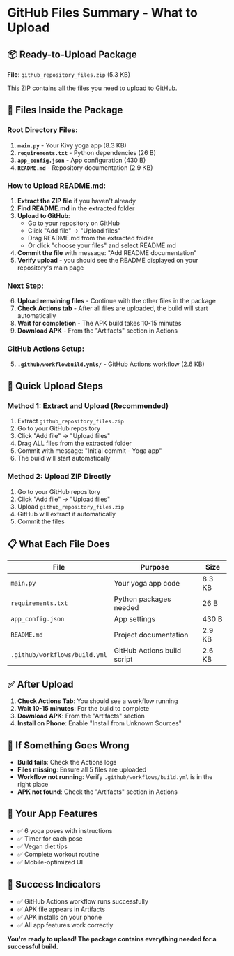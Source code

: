 # GitHub Files Summary - What to Upload

## 📦 Ready-to-Upload Package
**File**: `github_repository_files.zip` (5.3 KB)

This ZIP contains all the files you need to upload to GitHub.

## 📁 Files Inside the Package

### Root Directory Files:
1. **`main.py`** - Your Kivy yoga app (8.3 KB)
2. **`requirements.txt`** - Python dependencies (26 B)
3. **`app_config.json`** - App configuration (430 B)
4. **`README.md`** - Repository documentation (2.9 KB)

### How to Upload README.md:
1. **Extract the ZIP file** if you haven't already
2. **Find README.md** in the extracted folder
3. **Upload to GitHub**:
   - Go to your repository on GitHub
   - Click "Add file" → "Upload files"
   - Drag README.md from the extracted folder
   - Or click "choose your files" and select README.md
4. **Commit the file** with message: "Add README documentation"
5. **Verify upload** - you should see the README displayed on your repository's main page

### Next Step:
6. **Upload remaining files** - Continue with the other files in the package
7. **Check Actions tab** - After all files are uploaded, the build will start automatically
8. **Wait for completion** - The APK build takes 10-15 minutes
9. **Download APK** - From the "Artifacts" section in Actions
### GitHub Actions Setup:
5. **`.github/workflowbuild.ymls/`** - GitHub Actions workflow (2.6 KB)

## 🚀 Quick Upload Steps

### Method 1: Extract and Upload (Recommended)
1. Extract `github_repository_files.zip`
2. Go to your GitHub repository
3. Click "Add file" → "Upload files"
4. Drag ALL files from the extracted folder
5. Commit with message: "Initial commit - Yoga app"
6. The build will start automatically

### Method 2: Upload ZIP Directly
1. Go to your GitHub repository
2. Click "Add file" → "Upload files"
3. Upload `github_repository_files.zip`
4. GitHub will extract it automatically
5. Commit the files

## 📋 What Each File Does

| File | Purpose | Size |
|------|---------|------|
| `main.py` | Your yoga app code | 8.3 KB |
| `requirements.txt` | Python packages needed | 26 B |
| `app_config.json` | App settings | 430 B |
| `README.md` | Project documentation | 2.9 KB |
| `.github/workflows/build.yml` | GitHub Actions build script | 2.6 KB |

## ✅ After Upload

1. **Check Actions Tab**: You should see a workflow running
2. **Wait 10-15 minutes**: For the build to complete
3. **Download APK**: From the "Artifacts" section
4. **Install on Phone**: Enable "Install from Unknown Sources"

## 🔧 If Something Goes Wrong

- **Build fails**: Check the Actions logs
- **Files missing**: Ensure all 5 files are uploaded
- **Workflow not running**: Verify `.github/workflows/build.yml` is in the right place
- **APK not found**: Check the "Artifacts" section in Actions

## 📱 Your App Features

- ✅ 6 yoga poses with instructions
- ✅ Timer for each pose
- ✅ Vegan diet tips
- ✅ Complete workout routine
- ✅ Mobile-optimized UI

## 🎯 Success Indicators

- ✅ GitHub Actions workflow runs successfully
- ✅ APK file appears in Artifacts
- ✅ APK installs on your phone
- ✅ All app features work correctly

**You're ready to upload! The package contains everything needed for a successful build.** 